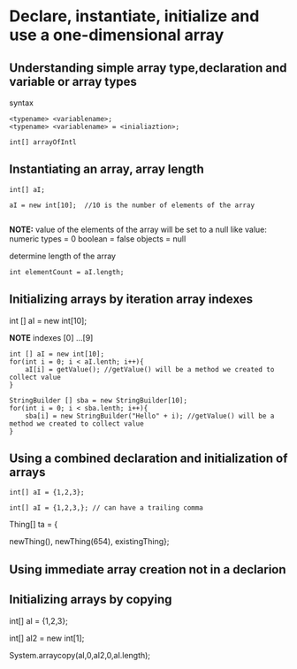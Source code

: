 # Declare, instantiate, initialize and use a one-dimensional array

## Understanding simple array type,declaration and variable or array types

syntax
````
<typename> <variablename>;
<typename> <variablename> = <inialiaztion>;

int[] arrayOfIntl
````


## Instantiating an array, array length

````
int[] aI;

aI = new int[10];  //10 is the number of elements of the array


````

**NOTE:** value of the elements of the array will be set to a null like value:
numeric types = 0
boolean = false
objects = null


determine length of the array

````
int elementCount = aI.length;
````

## Initializing arrays by iteration array indexes

int [] aI = new int[10];

**NOTE** indexes [0] ...[9]

````
int [] aI = new int[10];
for(int i = 0; i < aI.lenth; i++){
    aI[i] = getValue(); //getValue() will be a method we created to collect value
}

````



````
StringBuilder [] sba = new StringBuilder[10];
for(int i = 0; i < sba.lenth; i++){
    sba[i] = new StringBuilder("Hello" + i); //getValue() will be a method we created to collect value
}

````

## Using a combined declaration and initialization of arrays

````
int[] aI = {1,2,3};

int[] aI = {1,2,3,}; // can have a trailing comma

````


Thing[] ta = {

newThing(),
newThing(654),
existingThing};


## Using immediate array creation not in a declarion

## Initializing arrays by copying

int[] aI = {1,2,3};

int[] aI2 = new int[1];



System.arraycopy(aI,0,aI2,0,aI.length);
